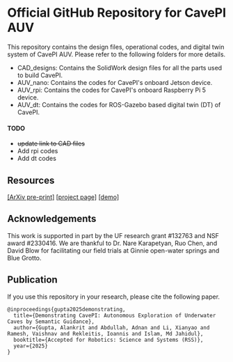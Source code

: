 # Official GitHub Repository for CavePI AUV

This repository contains the design files, operational codes, and digital twin system of CavePI AUV. Please refer to the following folders for more details.

- CAD_designs: Contains the SolidWork design files for all the parts used to build CavePI.
- AUV_nano: Contains the codes for CavePI's onboard Jetson device.
- AUV_rpi: Contains the codes for CavePI's onboard Raspberry Pi 5 device.
- AUV_dt: Contains the codes for ROS-Gazebo based digital twin (DT) of CavePI.

#### TODO
- ~~update link to CAD files~~
- Add rpi codes
- Add dt codes

## Resources

[[ArXiv pre-print]](https://arxiv.org/pdf/2502.05384) [[project page]](https://robopi.ece.ufl.edu/cavepi.html)  [[demo]](https://youtu.be/p41RzSAfM7g)

## Acknowledgements

This work is supported in part by the UF research grant #132763 and NSF award #2330416. 
We are thankful to Dr. Nare Karapetyan, Ruo Chen, and David Blow for facilitating our field trials at Ginnie open-water springs and Blue Grotto.

## Publication
If you use this repository in your research, please cite the following paper.
```
@inproceedings{gupta2025demonstrating,
  title={Demonstrating CavePI: Autonomous Exploration of Underwater Caves by Semantic Guidance},
  author={Gupta, Alankrit and Abdullah, Adnan and Li, Xianyao and Ramesh, Vaishnav and Rekleitis, Ioannis and Islam, Md Jahidul},
  booktitle={Accepted for Robotics: Science and Systems (RSS)},
  year={2025}
}
```
